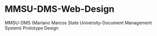 # MMSU-DMS-Web-Design
MMSU-DMS (Mariano Marcos State University-Document Management System) Prototype Design

